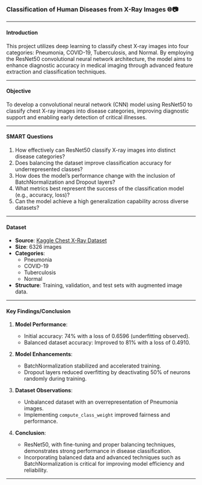 ### Classification of Human Diseases from X-Ray Images 🌐📷

---

#### **Introduction**
This project utilizes deep learning to classify chest X-ray images into four categories: Pneumonia, COVID-19, Tuberculosis, and Normal. By employing the ResNet50 convolutional neural network architecture, the model aims to enhance diagnostic accuracy in medical imaging through advanced feature extraction and classification techniques.

---

#### **Objective**
To develop a convolutional neural network (CNN) model using ResNet50 to classify chest X-ray images into disease categories, improving diagnostic support and enabling early detection of critical illnesses.

---

#### **SMART Questions**
1. How effectively can ResNet50 classify X-ray images into distinct disease categories?
2. Does balancing the dataset improve classification accuracy for underrepresented classes?
3. How does the model’s performance change with the inclusion of BatchNormalization and Dropout layers?
4. What metrics best represent the success of the classification model (e.g., accuracy, loss)?
5. Can the model achieve a high generalization capability across diverse datasets?

---

#### **Dataset**
- **Source**: [Kaggle Chest X-Ray Dataset](https://www.kaggle.com/)
- **Size**: 6326 images
- **Categories**:
  - Pneumonia
  - COVID-19
  - Tuberculosis
  - Normal
- **Structure**: Training, validation, and test sets with augmented image data.

---

#### **Key Findings/Conclusion**
1. **Model Performance**:
   - Initial accuracy: 74% with a loss of 0.6596 (underfitting observed).
   - Balanced dataset accuracy: Improved to 81% with a loss of 0.4910.

2. **Model Enhancements**:
   - BatchNormalization stabilized and accelerated training.
   - Dropout layers reduced overfitting by deactivating 50% of neurons randomly during training.

3. **Dataset Observations**:
   - Unbalanced dataset with an overrepresentation of Pneumonia images.
   - Implementing `compute_class_weight` improved fairness and performance.

4. **Conclusion**:
   - ResNet50, with fine-tuning and proper balancing techniques, demonstrates strong performance in disease classification.
   - Incorporating balanced data and advanced techniques such as BatchNormalization is critical for improving model efficiency and reliability.

---

